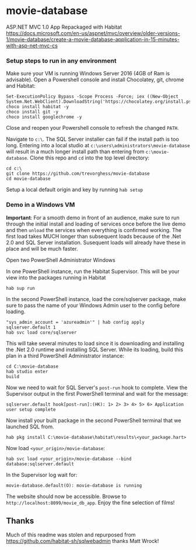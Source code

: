 # movie-database

ASP.NET MVC 1.0 App Repackaged with Habitat
https://docs.microsoft.com/en-us/aspnet/mvc/overview/older-versions-1/movie-database/create-a-movie-database-application-in-15-minutes-with-asp-net-mvc-cs 


### Setup steps to run in any environment

Make sure your VM is running Windows Server 2016 (4GB of Ram is advisable). Open a Powershell console and install Chocolatey, git, chrome and Habitat:

```
Set-ExecutionPolicy Bypass -Scope Process -Force; iex ((New-Object System.Net.WebClient).DownloadString('https://chocolatey.org/install.ps1'))
choco install habitat -y
choco install git -y
choco install googlechrome -y
```

Close and reopen your Powershell console to refresh the changed `PATH`.

Navigate to `c:\`. The SQL Server installer can fail if the install path is too long. Entering into a local studio at `c:\users\administrators\movie-database` will result in a much longer install path than entering from `c:\movie-database`. Clone this repo and `cd` into the top level directory:

```
cd c:\
git clone https://github.com/trevorghess/movie-database
cd movie-database
```

Setup a local default origin and key by running `hab setup`

### Demo in a Windows VM

**Important**: For a smooth demo in front of an audience, make sure to run through the initial install and loading of services once before the live demo and then `unload` the services when everything is confirmed working. The first load takes MUCH longer than subsequent loads because of the .Net 2.0 and SQL Server installation. Susequent loads will already have these in place and will be much faster.

Open two PowerShell Administrator Windows

In one PowerShell instance, run the Habitat Supervisor. This will be your view into the packages running in Habitat
```
hab sup run
```

In the second PowerShell instance, load the core/sqlserver package, make sure to pass the name of your Windows Admin user to the config before loading.

```
"sys_admin_account = 'azureadmin'" | hab config apply sqlserver.default 1
hab svc load core/sqlserver
```

This will take several minutes to load since it is downloading and installing the .Net 2.0 runtime and installing SQL Server. While its loading, build this plan in a third PowerShell Administrator instance:

```
cd C:\movie-database
hab studio enter
build
```

Now we need to wait for SQL Server's `post-run` hook to complete. View the Supervisor output in the first PowerShell terminal and wait for the message:

```
sqlserver.default hook[post-run]:(HK): 1> 2> 3> 4> 5> 6> Application user setup complete
```

Now install your built package in the second PowerShell terminal that we launched SQL from. 
```
hab pkg install C:\movie-database\habitat\results\<your_package.hart>
```
Now load `<your_origin>/movie-database`:

```
hab svc load <your_origin>/movie-database --bind database:sqlserver.default
```

In the Supervisor log wait for:

```
movie-database.default(O): movie-database is running
```

The website should now be accessible. Browse to `http://localhost:8099/movie_db_app`. Enjoy the fine selection of films!

## Thanks
Much of this readme was stolen and repurposed from https://github.com/habitat-sh/sqlwebadmin thanks Matt Wrock!
